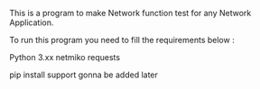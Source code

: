 This is a program to make Network function test for any Network Application.

To run this program you need to fill the requirements below :

Python 3.xx
netmiko 
requests

pip install support gonna be added later


